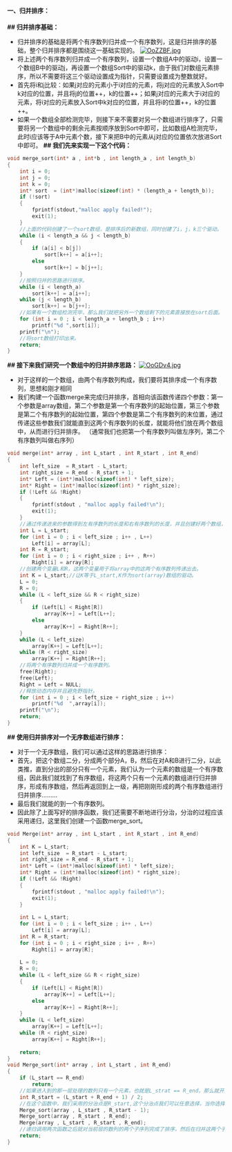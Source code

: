 #### 一、归并排序：
__## 归并排序基础：__
* 归并排序的基础是将两个有序数列归并成一个有序数列，这是归并排序的基础，整个归并排序都是围绕这一基础实现的。
[![OoZZBF.jpg](https://s1.ax1x.com/2022/05/18/OoZZBF.jpg)](https://imgtu.com/i/OoZZBF)
* 将上述两个有序数列归并成一个有序数列，设置一个数组A中的驱动i，设置一个数组B中的驱动j，再设置一个数组Sort中的驱动k，由于我们对数组元素排序，所以不需要将这三个驱动设置成为指针，只需要设置成为整数就好。
* 首先将i和j比较：如果j对应的元素小于i对应的元素，将j对应的元素放入Sort中k对应的位置，并且将j的位置++，k的位置++；如果j对应的元素大于i对应的元素，将i对应的元素放入Sort中k对应的位置，并且将i的位置++，k的位置++。
* 如果一个数组全部检测完毕，则接下来不需要对另一个数组进行排序了，只需要将另一个数组中的剩余元素按顺序放到Sort中即可，比如数组A检测完毕，此时i应该等于A中元素个数，接下来把B中的元素从j对应的位置依次放进Sort中即可。
__## 我们先来实现一下这个代码：__
```C
void merge_sort(int* a , int*b , int length_a , int length_b)
{
	int i = 0;
	int j = 0;
	int k = 0;
	int* sort  = (int*)malloc(sizeof(int) * (length_a + length_b));
	if (!sort)
	{
		fprintf(stdout,"malloc apply failed!");
		exit(1);
	} 
	//上面的代码创建了一个sort数组，是排序后的新数组，同时创建了i，j，k三个驱动。
	while (i < length_a && j < length_b)
	{
		if (a[i] < b[j])
			sort[k++] = a[i++];
		else
			sort[k++] = b[j++];
	}
	//按照归并的思路进行排序。
	while (i < length_a)
		sort[k++] = a[i++];
	while (j < length_b)
		sort[k++] = b[j++];
	//如果有一个数组检测完毕，那么我们就把另外一个数组剩下的元素直接放在sort后面。
	for (int i = 0 ; i < length_a + length_b ; i++)
		printf("%d ",sort[i]);
	printf("\n");
	//将sort数组打印出来。
	return;
}
```

__## 接下来我们研究一个数组中的归并排序思路：__
[![OoGDv4.jpg](https://s1.ax1x.com/2022/05/18/OoGDv4.jpg)](https://imgtu.com/i/OoGDv4)
* 对于这样的一个数组，由两个有序数列构成，我们要将其排序成一个有序数列，思想和刚才相同
* 我们构建一个函数merge来完成归并排序，首相向该函数传递四个参数：第一个参数是array数组，第二个参数是第一个有序数列的起始位置，第三个参数是第二个有序数列的起始位置，第四个参数是第二个有序数列的末位置，通过传递这些参数我们就能直到这两个有序数列的长度，就能将他们放在两个数组中，从而进行归并排序。
（通常我们也把第一个有序数列叫做左序列，第二个有序数列叫做右序列）
```C
void merge(int* array , int L_start , int R_start , int R_end)
{
	int left_size  = R_start - L_start;
	int right_size = R_end - R_start + 1;
	int* Left = (int*)malloc(sizeof(int) * left_size);
	int* Right = (int*)malloc(sizeof(int) * right_size);
	if (!Left && !Right)
	{
		fprintf(stdout , "malloc apply failed!\n");
		exit(1);
	}
	//通过传递进来的参数得到左有序数列的长度和右有序数列的长度，并且创建好两个数组，用来接收这两个有序数列。
	int L = L_start;
	for (int i = 0 ; i < left_size ; i++ , L++)
		Left[i] = array[L];
	int R = R_start;
	for (int i = 0 ; i < right_size ; i++ , R++)
		Right[i] = array[R];
	//创建两个变量L和R，这两个变量用于将array中的这两个有序数列传递出去。
	int K = L_start;//让K等于L_start,K作为sort(array)数组的驱动。
	L = 0;
	R = 0;
	while (L < left_size && R < right_size)
	{
		if (Left[L] < Right[R])
			array[K++] = Left[L++];
		else
			array[K++] = Right[R++];
	}
	while (L < left_size)
		array[K++] = Left[L++];
	while (R < right_size)
		array[K++] = Right[R++];
	//将两个有序数列归并成一个有序数列。
	free(Right);
	free(Left);
	Right = Left = NULL;
	//释放动态内存并且避免野指针。
	for (int i = 0 ; i < left_size + right_size ; i++)
		printf("%d  ",array[i]);
	printf("\n");
	return;
}
```

__## 使用归并排序对一个无序数组进行排序：__
* 对于一个无序数组，我们可以通过这样的思路进行排序：
* 首先，把这个数组二分，分成两个部分A，B，然后在对A和B进行二分，以此类推，直到分出的部分只有一个元素，我们认为一个元素的数组是一个有序数组，因此我们就找到了有序数组，将这两个只有一个元素的数组进行归并排序，形成有序数组，然后再返回到上一级，再把刚刚形成的两个有序数组进行归并排序.........
* 最后我们就能的到一个有序数列。
* 因此除了上面写好的排序函数，我们还需要不断地进行分治，分治的过程应该采用递归，这里我们创建一个函数merge_sort。
```C
void Merge(int* array , int L_start , int R_start , int R_end)
{
	int K = L_start;
	int left_size  = R_start - L_start;
	int right_size = R_end - R_start + 1;
	int* Left = (int*)malloc(sizeof(int) * left_size);
	int* Right = (int*)malloc(sizeof(int) * right_size);
	if (!Left && !Right)
	{
		fprintf(stdout , "malloc apply failed!\n");
		exit(1);
	}
	
	int L = L_start;
	for (int i = 0 ; i < left_size ; i++ , L++)
		Left[i] = array[L];
	int R = R_start;
	for (int i = 0 ; i < right_size ; i++ , R++)
		Right[i] = array[R];
	
	L = 0;
	R = 0;
	while (L < left_size && R < right_size)
	{
		if (Left[L] < Right[R])
			array[K++] = Left[L++];
		else
			array[K++] = Right[R++];
	}
	while (L < left_size)
		array[K++] = Left[L++];
	while (R < right_size)
		array[K++] = Right[R++];
	
	return;
}
void Merge_sort(int* array , int L_start , int R_end)
{
	if (L_start == R_end)
		return;
	//如果进入到的那一层处理的数列只有一个元素，也就是L_strat == R_end，那么就开始回溯。
	int R_start = (L_start + R_end + 1) / 2;
	//在这个函数中，我们采用的分治点是R_start,这个分治点我们可以任意选择，当你选择了不同的分治点，下面的两个递归也需要进行相应的改变，第一个递归处理的是当前层的数列分治后的第一个序列的起始点和末位点，第二个递归处理的是当前层的数列分治后的第二个序列的起始点和末位点。
	Merge_sort(array , L_start , R_start - 1);
	Merge_sort(array , R_start , R_end);
	Merge(array , L_start , R_start , R_end);
	//递归调用两次函数之后就对当前层的数列的两个子序列完成了排序，然后在归并这两个子序列。
	return;
}
```